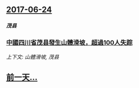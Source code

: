 ## [2017-06-24](/news/2017/06/24/index.md)

##### 茂县
### [中國四川省茂县發生山體滑坡，超過100人失踪 ](/news/2017/06/24/中國四川省茂县發生山體滑坡-超過100人失踪.md)
_上下文: 山體滑坡, 茂县_

## [前一天...](/news/2017/06/23/index.md)


